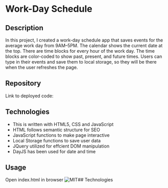 # Work-Day Schedule 

## Description
In this project, I created a work-day schedule app that saves events for the average work day from 9AM–5PM. The calendar shows the current date at the top. There are time blocks for every hour of the work day. The time blocks are color-coded to show past, present, and future times. Users can type in their events and save them to local storage, so they will be there when the user refreshes the page. 

## Repository
Link to deployed code:

## Technologies
 - This is written with HTML5, CSS and JavaScript
 - HTML follows semantic structure for SEO
 - JavaScript functions to make page interactive
 - Local Storage functions to save user data 
 - JQuery utilized for effcient DOM manipulation
 - DayJS has been used for date and time 

 ## Usage
 Open index.html in browser
 ![MIT](https://img.shields.io/badge/license-MIT-brightgreen.svg)## Technologies
